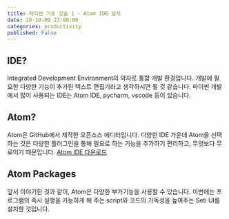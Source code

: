 ```yaml
---
title: 파이썬 기초 강습 1 - Atom IDE 설치
date: 20-10-09 23:00:00
categories: productivity
published: False
---
```

## IDE?
Integrated Development Environment의 약자로 통합 개발 환경입니다. 개발에 필요한 다양한 기능이 추가된 텍스트 편집기라고 생각하시면 될 것 같습니다. 파이썬 개발에서 많이 사용되는 IDE는 Atom IDE, pycharm, vscode 등이 있습니다.

## Atom?
Atom은 GitHub에서 제작한 오픈소스 에디터입니다. 다양한 IDE 가운데 Atom을 선택하는 것은 다양한 플러그인을 통해 필요로 하는 기능을 추가하기 편리하고, 무엇보다 무료이기 때문입니다.
[Atom IDE 다운로드](https://atom.io/download/windows_x64)

## Atom Packages
앞서 이야기한 것과 같이, Atom은 다양한 부가기능을 사용할 수 있습니다. 이번에는 프로그램의 즉시 실행을 가능하게 해 주는 script와 코드의 가독성을 높여주는 Seti UI를 설치할 것입니다.

